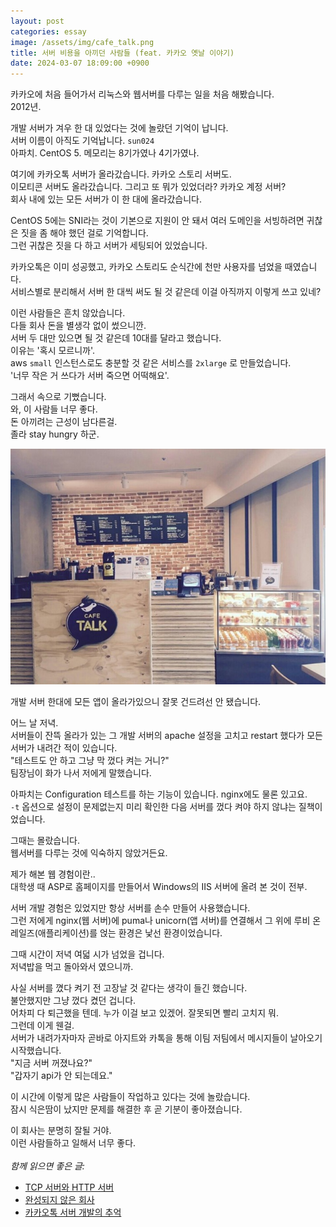 ```yaml
---
layout: post
categories: essay
image: /assets/img/cafe_talk.png
title: 서버 비용을 아끼던 사람들 (feat. 카카오 옛날 이야기)
date: 2024-03-07 18:09:00 +0900
---
```


카카오에 처음 들어가서 리눅스와 웹서버를 다루는 일을 처음 해봤습니다.  
2012년.

개발 서버가 겨우 한 대 있었다는 것에 놀랐던 기억이 납니다.  
서버 이름이 아직도 기억납니다. `sun024`  
아파치. CentOS 5. 메모리는 8기가였나 4기가였나.

여기에 카카오톡 서버가 올라갔습니다. 카카오 스토리 서버도.  
이모티콘 서버도 올라갔습니다. 그리고 또 뭐가 있었더라? 카카오 계정 서버?  
회사 내에 있는 모든 서버가 이 한 대에 올라갔습니다.

CentOS 5에는 SNI라는 것이 기본으로 지원이 안 돼서 여러 도메인을 서빙하려면 귀찮은 짓을 좀 해야 했던 걸로 기억합니다.  
그런 귀찮은 짓을 다 하고 서버가 세팅되어 있었습니다.

카카오톡은 이미 성공했고, 카카오 스토리도 순식간에 천만 사용자를 넘었을 때였습니다.  
서비스별로 분리해서 서버 한 대씩 써도 될 것 같은데 이걸 아직까지 이렇게 쓰고 있네?

이런 사람들은 흔치 않았습니다.  
다들 회사 돈을 별생각 없이 썼으니깐.  
서버 두 대만 있으면 될 것 같은데 10대를 달라고 했습니다.  
이유는 '혹시 모르니까'.  
aws `small` 인스턴스로도 충분할 것 같은 서비스를 `2xlarge` 로 만들었습니다.  
'너무 작은 거 쓰다가 서버 죽으면 어떡해요'.  

그래서 속으로 기뻤습니다.  
와, 이 사람들 너무 좋다.  
돈 아끼려는 근성이 남다른걸.  
졸라 stay hungry 하군.  

![카카오 역삼 카페톡](/assets/img/cafe_talk.png)

개발 서버 한대에 모든 앱이 올라가있으니 잘못 건드려선 안 됐습니다.  

어느 날 저녁.  
서버들이 잔뜩 올라가 있는 그 개발 서버의 apache 설정을 고치고 restart 했다가 모든 서버가 내려간 적이 있습니다.  
"테스트도 안 하고 그냥 막 껐다 켜는 거니?"  
팀장님이 화가 나서 저에게 말했습니다.

아파치는 Configuration 테스트를 하는 기능이 있습니다. nginx에도 물론 있고요.  
`-t` 옵션으로 설정이 문제없는지 미리 확인한 다음 서버를 껐다 켜야 하지 않냐는 질책이었습니다.

그때는 몰랐습니다.  
웹서버를 다루는 것에 익숙하지 않았거든요.

제가 해본 웹 경험이란..  
대학생 때 ASP로 홈페이지를 만들어서 Windows의 IIS 서버에 올려 본 것이 전부.

서버 개발 경험은 있었지만 항상 서버를 손수 만들어 사용했습니다.  
그런 저에게 nginx(웹 서버)에 puma나 unicorn(앱 서버)를 연결해서 그 위에 루비 온 레일즈(애플리케이션)를 얹는 환경은 낯선 환경이었습니다.

그때 시간이 저녁 여덟 시가 넘었을 겁니다.  
저녁밥을 먹고 돌아와서 였으니까.  

사실 서버를 꼈다 켜기 전 고장날 것 같다는 생각이 들긴 했습니다.  
불안했지만 그냥 껐다 켰던 겁니다.  
어차피 다 퇴근했을 텐데. 누가 이걸 보고 있겠어. 잘못되면 빨리 고치지 뭐.  
그런데 이게 웬걸.  
서버가 내려가자마자 곧바로 아지트와 카톡을 통해 이팀 저팀에서 메시지들이 날아오기 시작했습니다.  
"지금 서버 꺼졌나요?"  
"갑자기 api가 안 되는데요."

이 시간에 이렇게 많은 사람들이 작업하고 있다는 것에 놀랐습니다.  
잠시 식은땀이 났지만 문제를 해결한 후 곧 기분이 좋아졌습니다.

이 회사는 분명히 잘될 거야.  
이런 사람들하고 일해서 너무 좋다.
<br>
<br>
*함께 읽으면 좋은 글:*
* [TCP 서버와 HTTP 서버](/essay/2022/01/14/tcp-http-server.html)
* [완성되지 않은 회사](/essay/2022/05/02/kakao-ten-years.html)
* [카카오톡 서버 개발의 추억](/essay/2022/10/16/kakaotalk-server-development.html)